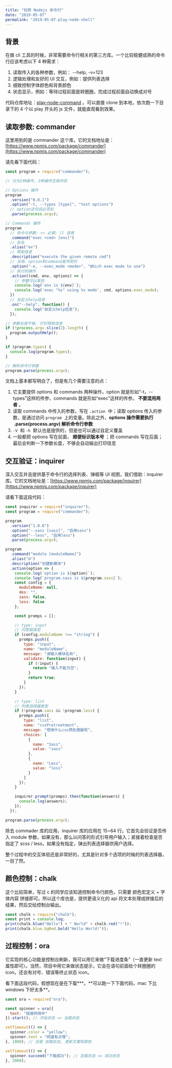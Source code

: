```yaml
---
title: "玩转 Nodejs 命令行"
date: "2019-05-07"
permalink: "2019-05-07-play-node-shell"
---
```


## 背景

在做 cli 工具的时候，非常需要命令行相关的第三方库。一个比较稳健成熟的命令行应该考虑以下 4 种需求：

1. 读取传入的各种参数，例如： --help, -v=123
1. 逻辑处理和友好的 UI 交互，例如：提供列表选择
1. 细致控制字体颜色和背景颜色
1. 状态显示，例如：等待过程前面是转圈圈，完成过程前面自动换成对号

代码仓库地址：[play-node-command](https://github.com/dongyuanxin/play-node-command) 。可以直接 clone 到本地，依次跑一下目录下的 4 个以 play 开头的 js 文件，就能直观看到效果。

## 读取参数: commander

这里用到的是 commander 这个库。它的文档地址是：[https://www.npmjs.com/package/commander](https://www.npmjs.com/package/commander)

请先看下面代码：

```javascript
const program = require("commander");

// 分为2种操作, 2种操作互相冲突

// Options 操作
program
  .version("0.0.1")
  .option("-t, --types [type]", "test options")
  // option这句话必须加
  .parse(process.argv);

// Commands 操作
program
  // 命令与参数: <> 必填; [] 选填
  .command("exec <cmd> [env]")
  // 别名
  .alias("ex")
  // 帮助信息
  .description("execute the given remote cmd")
  // 没用，option和command是冲突的
  .option("-e, --exec_mode <mode>", "Which exec mode to use")
  // 执行的操作
  .action((cmd, env, options) => {
    // 参数可以拿到
    console.log(`env is ${env}`);
    console.log('exec "%s" using %s mode', cmd, options.exec_mode);
  })
  // 自定义help信息
  .on("--help", function() {
    console.log("自定义help信息");
  });

// 参数长度不够, 打印帮助信息
if (!process.argv.slice(2).length) {
  program.outputHelp();
}

if (program.types) {
  console.log(program.types);
}

// 解析命令行参数
program.parse(process.argv);
```

文档上基本都写明白了，但是有几个需要注意的点：

1. 它主要提供 options 和 commands 两种操作，option 就是形如“-t，--types”这样的传参，commands 就是形如“exec”这样的传参。 **不要混用两者** 。
1. 读取 commands 中传入的参数，写在 `.action`  中；读取 options 传入的参数，是通过访问 `program`  上的变量。除此之外，**options 操作需要执行  .parse(process.argv) 解析命令行参数**
1. `-V`  和 `-h`  默认也是提供的，但是也可以通过自定义覆盖
1. 一般都把 options 写在前面， **顺便标识版本号** ；把 commands 写在后面；最后会判断一下参数长度，不够会自动输出打印信息

## 交互验证：inquirer

深入交互并且提供基于命令行的选择列表、弹框等 UI 视图，我们借助：inquirer 库。它的文档地址是：[https://www.npmjs.com/package/inquirer](https://www.npmjs.com/package/inquirer)

请看下面这段代码：

```javascript
const inquirer = require("inquirer");
const program = require("commander");

program
  .version("1.0.0")
  .option("--sass [sass]", "启用sass")
  .option("--less", "启用less")
  .parse(process.argv);

program
  .command("module [moduleName]")
  .alias("m")
  .description("创建新模块")
  .action(option => {
    console.log(`option is ${option}`);
    console.log(`program.sass is ${program.sass}`);
    const config = {
      moduleName: null,
      des: "",
      sass: false,
      less: false
    };

    const promps = [];

    // type: input
    // 问答框类型
    if (config.moduleName !== "string") {
      promps.push({
        type: "input",
        name: "moduleName",
        message: "请输入模块名称",
        validate: function(input) {
          if (!input) {
            return "输入不能为空";
          }
          return true;
        }
      });
    }

    // type: list
    // 列表选择器类型
    if (!program.sass && !program.less) {
      promps.push({
        type: "list",
        name: "cssPretreatment",
        message: "想用什么css预处理器呢",
        choices: [
          {
            name: "Sass",
            value: "sass"
          },
          {
            name: "Less",
            value: "less"
          }
        ]
      });
    }

    inquirer.prompt(promps).then(function(answers) {
      console.log(answers);
    });
  });

program.parse(process.argv);
```

除去 commader 库的应用，inquirer 库的应用在 15~64 行。它首先会验证是否传入 module 参数，如果没有，那么以问答的形式引导用户输入；紧接着检查是否指定了 scss / less，如果没有指定，弹出列表选择器供用户选择。

整个过程中的交互体验还是非常好的，尤其是针对多个选项的时候的列表选择器，一目了然。

## 颜色控制：chalk

这个比较简单，写过 c 的同学应该知道控制命令行颜色，只需要 颜色宏定义 + 字体内容 拼接即可。所以这个库也是，提供更语义化的 api 将文本处理成拼接后的结果，然后交给控制台输出。

```javascript
const chalk = require("chalk");
const print = console.log;
print(chalk.blue("Hello") + " World" + chalk.red("!"));
print(chalk.blue.bgRed.bold("Hello World!"));
```

## 过程控制：ora

它实现的核心功能是控制台刷新，我可以用它来做“下载进度条”（一直更新 text 属性即可）。当然，项目中用它来做状态提示，它会在语句前面给个转圈圈的 icon，还会有对号、错误等终止状态 icon。

看下面这段代码，假想现在是在下载**\*。**可以跑一下下面代码，mac 下比 windows 下好太多\*\*。

```javascript
const ora = require("ora");

const spinner = ora({
  text: "链接网络中"
}).start(); // 开始状态 => 加载状态

setTimeout(() => {
  spinner.color = "yellow";
  spinner.text = "网速有点慢";
}, 1000); // 还是 加载状态, 更新文案和颜色

setTimeout(() => {
  spinner.succeed("下载成功"); // 加载状态 => 成功状态
}, 2000);
```
